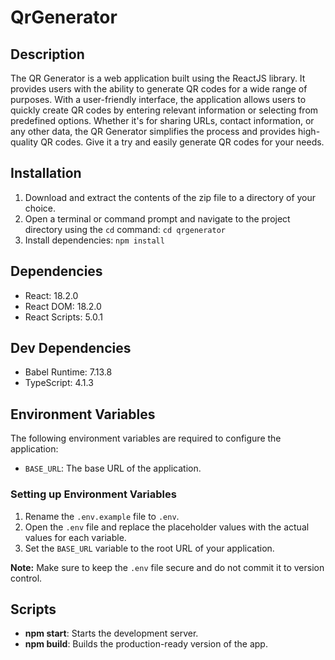 # QrGenerator

## Description

The QR Generator is a web application built using the ReactJS library. It provides users with the ability to generate QR codes for a wide range of purposes. With a user-friendly interface, the application allows users to quickly create QR codes by entering relevant information or selecting from predefined options. Whether it's for sharing URLs, contact information, or any other data, the QR Generator simplifies the process and provides high-quality QR codes. Give it a try and easily generate QR codes for your needs.

## Installation

1. Download and extract the contents of the zip file to a directory of your choice.
2. Open a terminal or command prompt and navigate to the project directory using the `cd` command: `cd qrgenerator`
3. Install dependencies: `npm install`

## Dependencies

- React: 18.2.0
- React DOM: 18.2.0
- React Scripts: 5.0.1

## Dev Dependencies

- Babel Runtime: 7.13.8
- TypeScript: 4.1.3

## Environment Variables

The following environment variables are required to configure the application:

- `BASE_URL`: The base URL of the application.

### Setting up Environment Variables

1. Rename the `.env.example` file to `.env`.
2. Open the `.env` file and replace the placeholder values with the actual values for each variable.
3. Set the `BASE_URL` variable to the root URL of your application.

**Note:** Make sure to keep the `.env` file secure and do not commit it to version control.

## Scripts

- **npm start**: Starts the development server.
- **npm build**: Builds the production-ready version of the app.

